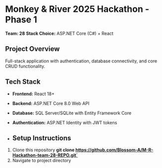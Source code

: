 # Monkey & River 2025 Hackathon - Phase 1
**Team: 28**
**Stack Choice:** ASP.NET Core (C#) + React

## Project Overview
Full-stack application with authentication, database connectivity, and core CRUD functionality.

## Tech Stack
- **Frontend:** React 18+ 
- **Backend:** ASP.NET Core 8.0 Web API
- **Database:** SQL Server/SQLite with Entity Framework Core
- **Authentication:** ASP.NET Identity with JWT tokens

- ## Setup Instructions
1. Clone this repository
**git clone https://github.com/Blossom-A/M-R-Hackathon-team-28-REPO.git`**   
2. Navigate to project directory
